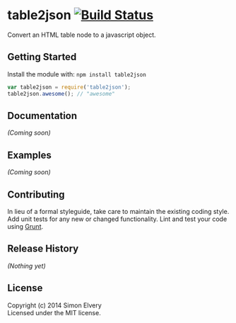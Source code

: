 # table2json [![Build Status](https://secure.travis-ci.org/elverys7d/table2json.png?branch=master)](http://travis-ci.org/elverys7d/table2json)

Convert an HTML table node to a javascript object.

## Getting Started
Install the module with: `npm install table2json`

```javascript
var table2json = require('table2json');
table2json.awesome(); // "awesome"
```

## Documentation
_(Coming soon)_

## Examples
_(Coming soon)_

## Contributing
In lieu of a formal styleguide, take care to maintain the existing coding style. Add unit tests for any new or changed functionality. Lint and test your code using [Grunt](http://gruntjs.com/).

## Release History
_(Nothing yet)_

## License
Copyright (c) 2014 Simon Elvery  
Licensed under the MIT license.

